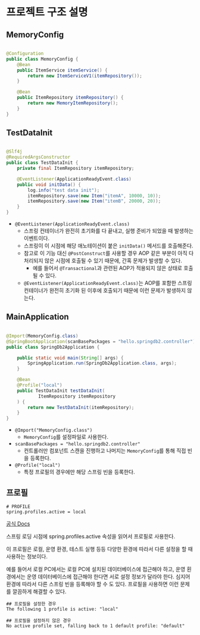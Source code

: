 # 프로젝트 구조 설명

## MemoryConfig

```java

@Configuration
public class MemoryConfig {
    @Bean
    public ItemService itemService() {
        return new ItemServiceV1(itemRepository());
    }

    @Bean
    public ItemRepository itemRepository() {
        return new MemoryItemRepository();
    }
}
```

## TestDataInit

```java

@Slf4j
@RequiredArgsConstructor
public class TestDataInit {
    private final ItemRepository itemRepository;

    @EventListener(ApplicationReadyEvent.class)
    public void initData() {
        log.info("test data init");
        itemRepository.save(new Item("itemA", 10000, 10));
        itemRepository.save(new Item("itemB", 20000, 20));
    }
}
```

* `@EventListener(ApplicationReadyEvent.class)`
    * 스프링 컨테이너가 완전히 초기화를 다 끝내고, 실행 준비가 되었을 때 발생하는 이벤트이다.
    * 스프링이 이 시점에 해당 애노테이션이 붙은 `initData()` 메서드를 호출해준다.
    * 참고로 이 기능 대신 `@PostConstruct`를 사용할 경우 AOP 같은 부분이 아직 다 처리되지 않은 시점에 호출될 수 있기 때문에, 간혹 문제가 발생할 수 있다.
        * 예를 들어서 `@Transactional`과 관련된 AOP가 적용되지 않은 상태로 호출될 수 있다.
    * `@EventListener(ApplicationReadyEvent.class)`는 AOP를 포함한 스프링 컨테이너가 완전히 초기화 된 이후에 호출되기 때문에 이런 문제가 발생하지 않는다.

## MainApplication

```java

@Import(MemoryConfig.class)
@SpringBootApplication(scanBasePackages = "hello.springdb2.controller")
public class SpringDb2Application {

    public static void main(String[] args) {
        SpringApplication.run(SpringDb2Application.class, args);
    }

    @Bean
    @Profile("local")
    public TestDataInit testDataInit(
            ItemRepository itemRepository
    ) {
        return new TestDataInit(itemRepository);
    }
}
```

* `@Import("MemoryConfig.class")`
    * `MemoryConfig`를 설정파일로 사용한다.
* `scanBasePackages = "hello.springdb2.controller"`
    * 컨트롤러만 컴포넌트 스캔을 진행하고 나머지는 `MemoryConfig`를 통해 직접 빈을 등록한다.
* `@Profile("local")`
    * 특정 프로필의 경우에만 해당 스프링 빈을 등록한다.

## 프로필

```properties
# PROFILE
spring.profiles.active = local
```

[공식 Docs](https://docs.spring.io/spring-boot/docs/current/reference/html/features.html#features.profiles)

스프링 로딩 시점에 spring.profiles.active 속성을 읽어서 프로필로 사용한다.

이 프로필은 로컬, 운영 환경, 테스트 실행 등등 다양한 환경에 따라서 다른 설정을 할 때 사용하는 정보이다.

예를 들어서 로컬 PC에서는 로컬 PC에 설치된 데이터베이스에 접근해야 하고, 운영 횐경에서는 운영 데이터베이스에 접근해야 한다면 서로 설정 정보가 달라야 한다.
심지어 환경에 따라서 다른 스프링 빈을 등록해야 할 수 도 있다. 프로필을 사용하면 이런 문제를 깔끔하게 해결할 수 있다.

```
## 프로필을 설정한 경우
The following 1 profile is active: "local"

## 프로필을 설정하지 않은 경우
No active profile set, falling back to 1 default profile: "default"
```
